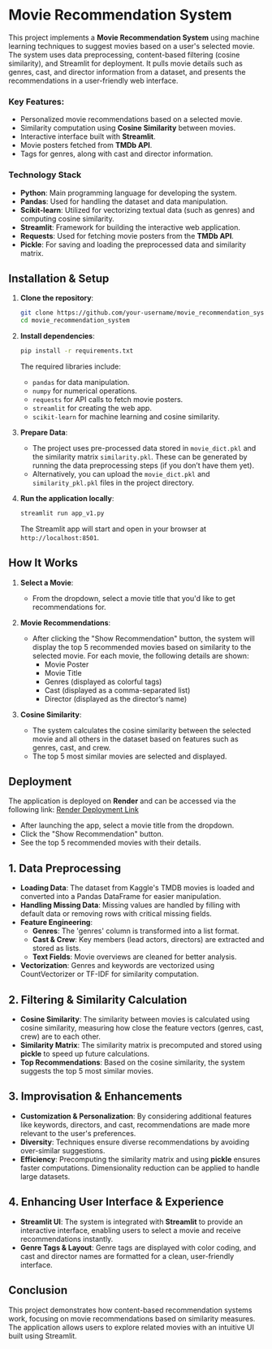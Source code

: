 # Movie Recommendation System

This project implements a **Movie Recommendation System** using machine learning techniques to suggest movies based on a user's selected movie. The system uses data preprocessing, content-based filtering (cosine similarity), and Streamlit for deployment. It pulls movie details such as genres, cast, and director information from a dataset, and presents the recommendations in a user-friendly web interface.


### Key Features:
- Personalized movie recommendations based on a selected movie.
- Similarity computation using **Cosine Similarity** between movies.
- Interactive interface built with **Streamlit**.
- Movie posters fetched from **TMDb API**.
- Tags for genres, along with cast and director information.

### Technology Stack

- **Python**: Main programming language for developing the system.
- **Pandas**: Used for handling the dataset and data manipulation.
- **Scikit-learn**: Utilized for vectorizing textual data (such as genres) and computing cosine similarity.
- **Streamlit**: Framework for building the interactive web application.
- **Requests**: Used for fetching movie posters from the **TMDb API**.
- **Pickle**: For saving and loading the preprocessed data and similarity matrix.

## Installation & Setup

1. **Clone the repository**:
    ```bash
    git clone https://github.com/your-username/movie_recommendation_system.git
    cd movie_recommendation_system
    ```

2. **Install dependencies**:
    ```bash
    pip install -r requirements.txt
    ```

    The required libraries include:
    - `pandas` for data manipulation.
    - `numpy` for numerical operations.
    - `requests` for API calls to fetch movie posters.
    - `streamlit` for creating the web app.
    - `scikit-learn` for machine learning and cosine similarity.

3. **Prepare Data**:
    - The project uses pre-processed data stored in `movie_dict.pkl` and the similarity matrix `similarity.pkl`. These can be generated by running the data preprocessing steps (if you don’t have them yet).
    - Alternatively, you can upload the `movie_dict.pkl` and `similarity_pkl.pkl` files in the project directory.

4. **Run the application locally**:
    ```bash
    streamlit run app_v1.py
    ```

    The Streamlit app will start and open in your browser at `http://localhost:8501`.

## How It Works

1. **Select a Movie**:
   - From the dropdown, select a movie title that you'd like to get recommendations for.

2. **Movie Recommendations**:
   - After clicking the "Show Recommendation" button, the system will display the top 5 recommended movies based on similarity to the selected movie. For each movie, the following details are shown:
     - Movie Poster
     - Movie Title
     - Genres (displayed as colorful tags)
     - Cast (displayed as a comma-separated list)
     - Director (displayed as the director’s name)

3. **Cosine Similarity**:
   - The system calculates the cosine similarity between the selected movie and all others in the dataset based on features such as genres, cast, and crew.
   - The top 5 most similar movies are selected and displayed.


## Deployment

The application is deployed on **Render** and can be accessed via the following link:
[Render Deployment Link](https://your-app-name.onrender.com)

- After launching the app, select a movie title from the dropdown.
- Click the "Show Recommendation" button.
- See the top 5 recommended movies with their details.


## 1. Data Preprocessing
- **Loading Data**: The dataset from Kaggle's TMDB movies is loaded and converted into a Pandas DataFrame for easier manipulation.
- **Handling Missing Data**: Missing values are handled by filling with default data or removing rows with critical missing fields.
- **Feature Engineering**:
  - **Genres**: The 'genres' column is transformed into a list format.
  - **Cast & Crew**: Key members (lead actors, directors) are extracted and stored as lists.
  - **Text Fields**: Movie overviews are cleaned for better analysis.
- **Vectorization**: Genres and keywords are vectorized using CountVectorizer or TF-IDF for similarity computation.

## 2. Filtering & Similarity Calculation
- **Cosine Similarity**: The similarity between movies is calculated using cosine similarity, measuring how close the feature vectors (genres, cast, crew) are to each other.
- **Similarity Matrix**: The similarity matrix is precomputed and stored using **pickle** to speed up future calculations.
- **Top Recommendations**: Based on the cosine similarity, the system suggests the top 5 most similar movies.

## 3. Improvisation & Enhancements
- **Customization & Personalization**: By considering additional features like keywords, directors, and cast, recommendations are made more relevant to the user's preferences.
- **Diversity**: Techniques ensure diverse recommendations by avoiding over-similar suggestions.
- **Efficiency**: Precomputing the similarity matrix and using **pickle** ensures faster computations. Dimensionality reduction can be applied to handle large datasets.

## 4. Enhancing User Interface & Experience
- **Streamlit UI**: The system is integrated with **Streamlit** to provide an interactive interface, enabling users to select a movie and receive recommendations instantly.
- **Genre Tags & Layout**: Genre tags are displayed with color coding, and cast and director names are formatted for a clean, user-friendly interface.
  

## Conclusion

This project demonstrates how content-based recommendation systems work, focusing on movie recommendations based on similarity measures. The application allows users to explore related movies with an intuitive UI built using Streamlit.
